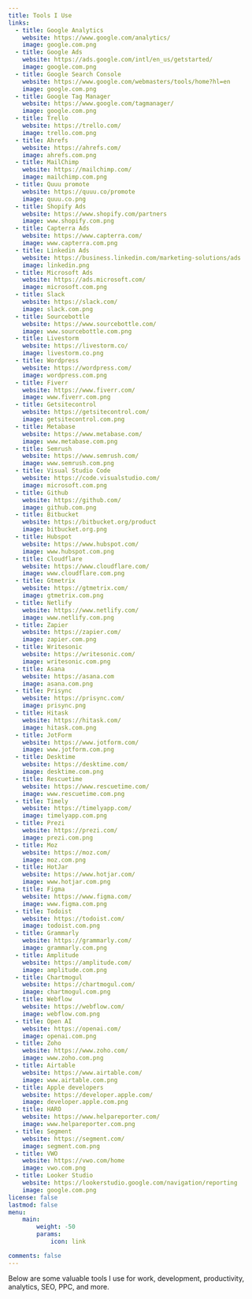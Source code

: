 ```yaml
---
title: Tools I Use
links:
  - title: Google Analytics
    website: https://www.google.com/analytics/
    image: google.com.png
  - title: Google Ads
    website: https://ads.google.com/intl/en_us/getstarted/
    image: google.com.png
  - title: Google Search Console
    website: https://www.google.com/webmasters/tools/home?hl=en
    image: google.com.png
  - title: Google Tag Manager
    website: https://www.google.com/tagmanager/
    image: google.com.png
  - title: Trello
    website: https://trello.com/
    image: trello.com.png
  - title: Ahrefs
    website: https://ahrefs.com/
    image: ahrefs.com.png
  - title: MailChimp
    website: https://mailchimp.com/
    image: mailchimp.com.png
  - title: Quuu promote
    website: https://quuu.co/promote
    image: quuu.co.png
  - title: Shopify Ads
    website: https://www.shopify.com/partners
    image: www.shopify.com.png
  - title: Capterra Ads
    website: https://www.capterra.com/
    image: www.capterra.com.png
  - title: Linkedin Ads
    website: https://business.linkedin.com/marketing-solutions/ads
    image: linkedin.png
  - title: Microsoft Ads
    website: https://ads.microsoft.com/
    image: microsoft.com.png
  - title: Slack
    website: https://slack.com/
    image: slack.com.png
  - title: Sourcebottle
    website: https://www.sourcebottle.com/
    image: www.sourcebottle.com.png
  - title: Livestorm
    website: https://livestorm.co/
    image: livestorm.co.png
  - title: Wordpress
    website: https://wordpress.com/
    image: wordpress.com.png
  - title: Fiverr
    website: https://www.fiverr.com/
    image: www.fiverr.com.png
  - title: Getsitecontrol
    website: https://getsitecontrol.com/
    image: getsitecontrol.com.png
  - title: Metabase
    website: https://www.metabase.com/
    image: www.metabase.com.png
  - title: Semrush
    website: https://www.semrush.com/
    image: www.semrush.com.png
  - title: Visual Studio Code
    website: https://code.visualstudio.com/
    image: microsoft.com.png
  - title: Github
    website: https://github.com/
    image: github.com.png
  - title: Bitbucket
    website: https://bitbucket.org/product
    image: bitbucket.org.png
  - title: Hubspot
    website: https://www.hubspot.com/
    image: www.hubspot.com.png
  - title: Cloudflare
    website: https://www.cloudflare.com/
    image: www.cloudflare.com.png
  - title: Gtmetrix
    website: https://gtmetrix.com/
    image: gtmetrix.com.png
  - title: Netlify
    website: https://www.netlify.com/
    image: www.netlify.com.png
  - title: Zapier
    website: https://zapier.com/
    image: zapier.com.png
  - title: Writesonic
    website: https://writesonic.com/
    image: writesonic.com.png
  - title: Asana
    website: https://asana.com
    image: asana.com.png
  - title: Prisync
    website: https://prisync.com/
    image: prisync.png
  - title: Hitask
    website: https://hitask.com/
    image: hitask.com.png
  - title: JotForm
    website: https://www.jotform.com/
    image: www.jotform.com.png
  - title: Desktime
    website: https://desktime.com/
    image: desktime.com.png
  - title: Rescuetime
    website: https://www.rescuetime.com/
    image: www.rescuetime.com.png
  - title: Timely
    website: https://timelyapp.com/
    image: timelyapp.com.png
  - title: Prezi
    website: https://prezi.com/
    image: prezi.com.png
  - title: Moz
    website: https://moz.com/
    image: moz.com.png
  - title: HotJar
    website: https://www.hotjar.com/
    image: www.hotjar.com.png
  - title: Figma
    website: https://www.figma.com/
    image: www.figma.com.png
  - title: Todoist
    website: https://todoist.com/
    image: todoist.com.png
  - title: Grammarly
    website: https://grammarly.com/
    image: grammarly.com.png
  - title: Amplitude
    website: https://amplitude.com/
    image: amplitude.com.png
  - title: Chartmogul
    website: https://chartmogul.com/
    image: chartmogul.com.png
  - title: Webflow
    website: https://webflow.com/
    image: webflow.com.png
  - title: Open AI
    website: https://openai.com/
    image: openai.com.png
  - title: Zoho
    website: https://www.zoho.com/
    image: www.zoho.com.png
  - title: Airtable
    website: https://www.airtable.com/
    image: www.airtable.com.png
  - title: Apple developers
    website: https://developer.apple.com/
    image: developer.apple.com.png
  - title: HARO
    website: https://www.helpareporter.com/
    image: www.helpareporter.com.png
  - title: Segment
    website: https://segment.com/
    image: segment.com.png
  - title: VWO
    website: https://vwo.com/home
    image: vwo.com.png
  - title: Looker Studio
    website: https://lookerstudio.google.com/navigation/reporting
    image: google.com.png
license: false
lastmod: false
menu:
    main: 
        weight: -50
        params:
            icon: link

comments: false
---
```

Below are some valuable tools I use for work, development, productivity, analytics, SEO, PPC, and more.